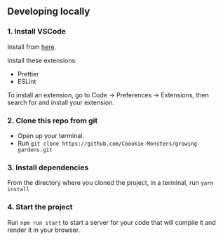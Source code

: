 ## Developing locally

### 1. Install VSCode
Install from [here](https://code.visualstudio.com/).

Install these extensions:
- Prettier
- ESLint

To install an extension, go to Code -> Preferences -> Extensions, then search for and install your extension.

### 2. Clone this repo from git

- Open up your terminal.
- Run `git clone https://github.com/Coookie-Monsters/growing-gardens.git`

### 3. Install dependencies

From the directory where you cloned the project, in a terminal, run
`yarn install`

### 4. Start the project

Run `npm run start` to start a server for your code that will compile it and render it in your browser.
